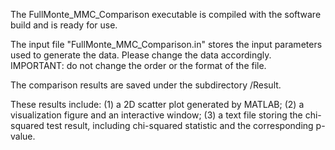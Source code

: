The FullMonte_MMC_Comparison executable is compiled with the software build and is ready for use. 

The input file "FullMonte_MMC_Comparison.in" stores the input parameters used to generate the data. Please change the data accordingly. IMPORTANT: do not change the order or the format of the file.

The comparison results are saved under the subdirectory /Result.

These results include:
  (1) a 2D scatter plot generated by MATLAB;
  (2) a visualization figure and an interactive window;
  (3) a text file storing the chi-squared test result, including chi-squared statistic and the corresponding p-value.

